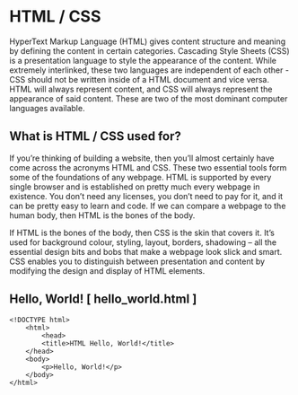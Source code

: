 # HTML / CSS

HyperText Markup Language (HTML) gives content structure and meaning by defining the content in certain categories. Cascading Style Sheets (CSS) is a presentation language to style the appearance of the content. While extremely interlinked, these two languages are independent of each other - CSS should not be written inside of a HTML document and vice versa. HTML will always represent content, and CSS will always represent the appearance of said content. These are two of the most dominant computer languages available.

## What is HTML / CSS used for?

If you’re thinking of building a website, then you’ll almost certainly have come across the acronyms HTML and CSS. These two essential tools form some of the foundations of any webpage. HTML is supported by every single browser and is established on pretty much every webpage in existence. You don’t need any licenses, you don’t need to pay for it, and it can be pretty easy to learn and code. If we can compare a webpage to the human body, then HTML is the bones of the body.  

If HTML is the bones of the body, then CSS is the skin that covers it. It’s used for background colour, styling, layout, borders, shadowing – all the essential design bits and bobs that make a webpage look slick and smart. CSS enables you to distinguish between presentation and content by modifying the design and display of HTML elements.

## Hello, World! [ hello_world.html ]
	<!DOCTYPE html>
		<html>
			<head>
			<title>HTML Hello, World!</title>
		</head>
		<body>
			<p>Hello, World!</p>
		</body>
	</html>
